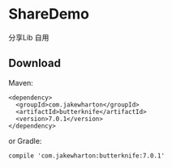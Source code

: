 # ShareDemo
分享Lib
自用

## Download
Maven:
```
<dependency>
  <groupId>com.jakewharton</groupId>
  <artifactId>butterknife</artifactId>
  <version>7.0.1</version>
</dependency>
```
or Gradle:
```
compile 'com.jakewharton:butterknife:7.0.1'
```